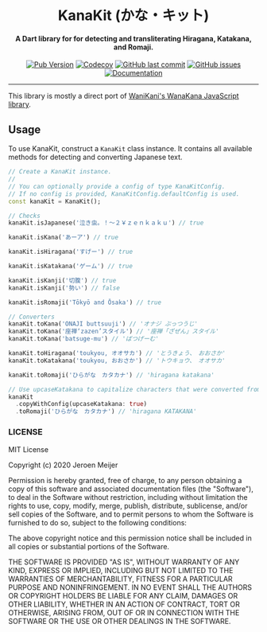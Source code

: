 <div align="center">
  <h1>KanaKit (かな・キット)</h1>
  <h4>A Dart library for for detecting and transliterating Hiragana, Katakana, and Romaji.</h4>
</div>

<div align="center">
  <a href="https://pub.dev/packages/kana_kit"
    ><img alt="Pub Version" src="https://img.shields.io/pub/v/kana_kit"
  /></a>
  <a href="https://codecov.io/gh/jeroen-meijer/kana_kit"
    ><img
      alt="Codecov"
      src="https://img.shields.io/codecov/c/github/jeroen-meijer/kana_kit"
  /></a>
  <a href="https://github.com/jeroen-meijer/kana_kit/commits/"
    ><img
      alt="GitHub last commit"
      src="https://img.shields.io/github/last-commit/jeroen-meijer/kana_kit"
  /></a>
  <a href="https://github.com/jeroen-meijer/kana_kit/issues">
    <img
      alt="GitHub issues"
      src="https://img.shields.io/github/issues/jeroen-meijer/kana_kit"
    />
  </a>
  <a href="https://pub.dev/documentation/kana_kit/latest/">
    <img
      alt="Documentation"
      src="https://img.shields.io/badge/read-the%20docs-blue"
    />
  </a>
</div>

---

This library is mostly a direct port of [WaniKani's WanaKana JavaScript library](https://github.com/WaniKani/WanaKana).

## Usage

To use KanaKit, construct a `KanaKit` class instance.
It contains all available methods for detecting and converting Japanese text.

```dart
// Create a KanaKit instance.
//
// You can optionally provide a config of type KanaKitConfig.
// If no config is provided, KanaKitConfig.defaultConfig is used.
const kanaKit = KanaKit();

// Checks
kanaKit.isJapanese('泣き虫。！～２￥ｚｅｎｋａｋｕ') // true

kanaKit.isKana('あーア') // true

kanaKit.isHiragana('すげー') // true

kanaKit.isKatakana('ゲーム') // true

kanaKit.isKanji('切腹') // true
kanaKit.isKanji('勢い') // false

kanaKit.isRomaji('Tōkyō and Ōsaka') // true

// Converters
kanaKit.toKana('ONAJI buttsuuji') // 'オナジ ぶっつうじ'
kanaKit.toKana('座禅‘zazen’スタイル') // '座禅「ざぜん」スタイル'
kanaKit.toKana('batsuge-mu') // 'ばつげーむ'

kanaKit.toHiragana('toukyou, オオサカ') // 'とうきょう、　おおさか'
kanaKit.toKatakana('toukyou, おおさか') // 'トウキョウ、　オオサカ'

kanaKit.toRomaji('ひらがな　カタカナ') // 'hiragana katakana'

// Use upcaseKatakana to capitalize characters that were converted from Katakana.s
kanaKit
  .copyWithConfig(upcaseKatakana: true)
  .toRomaji('ひらがな　カタカナ') // 'hiragana KATAKANA'
```

### LICENSE

MIT License

Copyright (c) 2020 Jeroen Meijer

Permission is hereby granted, free of charge, to any person obtaining a copy
of this software and associated documentation files (the "Software"), to deal
in the Software without restriction, including without limitation the rights
to use, copy, modify, merge, publish, distribute, sublicense, and/or sell
copies of the Software, and to permit persons to whom the Software is
furnished to do so, subject to the following conditions:

The above copyright notice and this permission notice shall be included in all
copies or substantial portions of the Software.

THE SOFTWARE IS PROVIDED "AS IS", WITHOUT WARRANTY OF ANY KIND, EXPRESS OR
IMPLIED, INCLUDING BUT NOT LIMITED TO THE WARRANTIES OF MERCHANTABILITY,
FITNESS FOR A PARTICULAR PURPOSE AND NONINFRINGEMENT. IN NO EVENT SHALL THE
AUTHORS OR COPYRIGHT HOLDERS BE LIABLE FOR ANY CLAIM, DAMAGES OR OTHER
LIABILITY, WHETHER IN AN ACTION OF CONTRACT, TORT OR OTHERWISE, ARISING FROM,
OUT OF OR IN CONNECTION WITH THE SOFTWARE OR THE USE OR OTHER DEALINGS IN THE
SOFTWARE.
